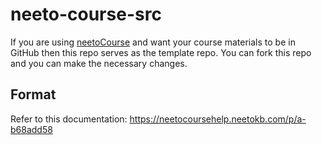 # neeto-course-src

If you are using [neetoCourse](https://www.neeto.com/neetocourse) and want your course materials to be in GitHub then
this repo serves as the template repo. You can fork this repo and you can make the necessary changes.

## Format

Refer to this documentation: https://neetocoursehelp.neetokb.com/p/a-b68add58
